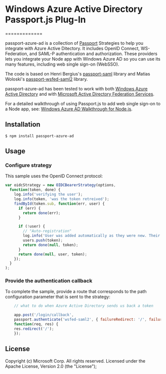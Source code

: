 # Windows Azure Active Directory Passport.js Plug-In
=============

passport-azure-ad is a collection of [Passport](http://passportjs.org/) Strategies to help you integrate with Azure Active Ditectory. It includes OpenID Connect, WS-Federation, and SAML-P authentication and authorization. These providers lets you integrate your Node app with Windows Azure AD so you can use its many features, including web single sign-on (WebSSO).


The code is based on Henri Bergius's [passport-saml](https://github.com/bergie/passport-saml) library and Matias Woloski's [passport-wsfed-saml2](https://github.com/auth0/passport-wsfed-saml2) library.

passport-azure-ad has been tested to work with both [Windows Azure Active Directory](https://www.windowsazure.com/en-us/home/features/identity/) and with [Microsoft Active Directory Federation Services](http://en.wikipedia.org/wiki/Active_Directory_Federation_Services).

For a detailed walkthrough of using Passport.js to add web single sign-on to a Node app, see: [Windows Azure AD Walkthrough for Node.js](https://github.com/MSOpenTech/AzureAD-Node-Sample/wiki).


## Installation

    $ npm install passport-azure-ad

## Usage

### Configure strategy

This sample uses the OpenID Connect protocol:

```javascript
var oidcStrategy = new OIDCBearerStrategy(options,
  function(token, done) {
    log.info('verifying the user');
    log.info(token, 'was the token retreived');
    findById(token.sub, function(err, user) {
      if (err) {
        return done(err);
      }

      if (!user) {
        // "Auto-registration"
        log.info('User was added automatically as they were new. Their sub is: ', token.sub);
        users.push(token);
        return done(null, token);
      }
      return done(null, user, token);
    });
  }
);
```

### Provide the authentication callback

To complete the sample, provide a route that corresponds to the path configuration parameter that is sent to the strategy:

```javascript
	// what to do when Azure Active Directory sends us back a token

	app.post('/login/callback',
	passport.authenticate('wsfed-saml2', { failureRedirect: '/', failureFlash: true }),
	function(req, res) {
	res.redirect('/');
	});
```

## License
Copyright (c) Microsoft Corp.  All rights reserved. Licensed under the Apache License, Version 2.0 (the "License");
